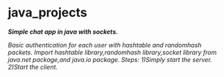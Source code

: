 # java_projects
***Simple chat app in java with sockets.***
 
 *Basic authentication for each user with hashtable and randomhash packets.
 Import hashtable library,randomhash library,socket library from java.net package,and java.io package.
  Steps:
    1)Simply start the server.
    2)Start the client.*


